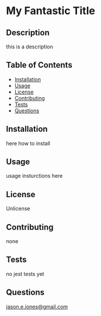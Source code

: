 # My Fantastic Title
## Description
this is a description
## Table of Contents
- [Installation](#installation)
- [Usage](#usage)
- [License](#license)
- [Contributing](#contributing)
- [Tests](#tests)
- [Questions](#questions)
## Installation
here how to install
## Usage
usage insturctions here
## License
Unlicense
## Contributing 
none
## Tests 
no jest tests yet
## Questions
jason.e.jones@gmail.com

